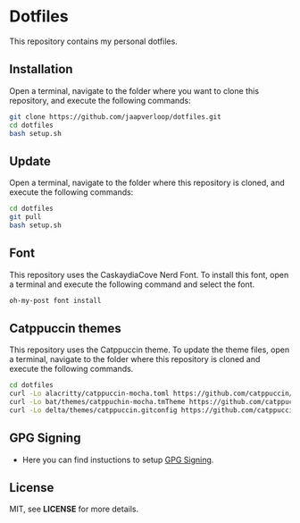 # Dotfiles

This repository contains my personal dotfiles.

## Installation

Open a terminal, navigate to the folder where you want to clone this repository,
and execute the following commands:

```sh
git clone https://github.com/jaapverloop/dotfiles.git
cd dotfiles
bash setup.sh
```

## Update

Open a terminal, navigate to the folder where this repository is cloned, and
execute the following commands:

```sh
cd dotfiles
git pull
bash setup.sh
```

## Font

This repository uses the CaskaydiaCove Nerd Font. To install this font, open a
terminal and execute the following command and select the font.

```sh
oh-my-post font install
```

## Catppuccin themes

This repository uses the Catppuccin theme. To update the theme files, open a
terminal, navigate to the folder where this repository is cloned and execute the
following commands.

```sh
cd dotfiles
curl -Lo alacritty/catppuccin-mocha.toml https://github.com/catppuccin/alacritty/raw/main/catppuccin-mocha.toml
curl -Lo bat/themes/catppuchin-mocha.tmTheme https://github.com/catppuccin/bat/raw/main/themes/Catppuccin%20Mocha.tmTheme
curl -Lo delta/themes/catppuccin.gitconfig https://github.com/catppuccin/delta/raw/main/catppuccin.gitconfig
```

## GPG Signing

* Here you can find instuctions to setup [GPG Signing].

## License

MIT, see **LICENSE** for more details.

[GPG Signing]: https://gist.github.com/troyfontaine/18c9146295168ee9ca2b30c00bd1b41e
